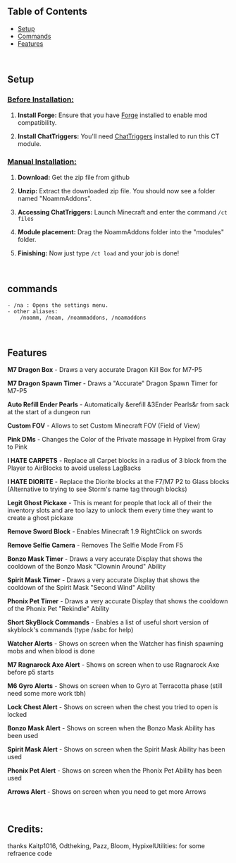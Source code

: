 
## Table of Contents

- [Setup](#Setup)
- [Commands](#Commands)
- [Features](#Features)
</br>

## Setup

### <u>Before Installation:</u>
1. **Install Forge:** Ensure that you have [Forge](https://files.minecraftforge.net/net/minecraftforge/forge/index_1.8.9.html) installed to enable mod compatibility.

2. **Install ChatTriggers:** You'll need [ChatTriggers](https://www.chattriggers.com) installed to run this CT module.

### <u>Manual Installation:</u>
1. **Download:** Get the zip file from github

2. **Unzip:** Extract the downloaded zip file. You should now see a folder named "NoammAddons".

3. **Accessing ChatTriggers:** Launch Minecraft and enter the command `/ct files`

4. **Module placement:** Drag the NoammAddons folder into the "modules" folder.

5. **Finishing:** Now just type `/ct load` and your job is done!

</br>


## commands
    - /na : Opens the settings menu.
    - other aliases:
		/noamm, /noam, /noammaddons, /noamaddons 


</br>

## Features

**M7 Dragon Box** - Draws a very accurate Dragon Kill Box for M7-P5

**M7 Dragon Spawn Timer** - Draws a "Accurate" Dragon Spawn Timer for M7-P5

**Auto Refill Ender Pearls** - Automatically &erefill &3Ender Pearls&r from sack at the start of a dungeon run

**Custom FOV** - Allows to set Custom Minecraft FOV (Field of View)

**Pink DMs** - Changes the Color of the Private massage in Hypixel from Gray to Pink

**I HATE CARPETS** - Replace all Carpet blocks in a radius of 3 block from the Player to AirBlocks to avoid useless LagBacks

**I HATE DIORITE** - Replace the Diorite blocks at the F7/M7 P2 to Glass blocks (Alternative to trying to see Storm's name tag through blocks)

**Legit Ghost Pickaxe** - This is meant for people that lock all of their the inventory slots and are too lazy to unlock them every time they want to create a ghost pickaxe

**Remove Sword Block** - Enables Minecraft 1.9 RightClick on swords

**Remove Selfie Camera** - Removes The Selfie Mode From F5

**Bonzo Mask Timer** - Draws a very accurate Display that shows the cooldown of the Bonzo Mask "Clownin Around" Ability

**Spirit Mask Timer** - Draws a very accurate Display that shows the cooldown of the Spirit Mask "Second Wind" Ability

**Phonix Pet Timer** - Draws a very accurate Display that shows the cooldown of the Phonix Pet "Rekindle" Ability

**Short SkyBlock Commands** - Enables a list of useful short version of skyblock's commands (type /ssbc for help)

**Watcher Alerts** - Shows on screen when the Watcher has finish spawning mobs and when blood is done

**M7 Ragnarock Axe Alert** - Shows on screen when to use Ragnarock Axe before p5 starts

**M6 Gyro Alerts** - Shows on screen when to Gyro at Terracotta phase (still need some more work tbh)

**Lock Chest Alert** - Shows on screen when the chest you tried to open is locked

**Bonzo Mask Alert** - Shows on screen when the Bonzo Mask Ability has been used

**Spirit Mask Alert** - Shows on screen when the Spirit Mask Ability has been used

**Phonix Pet Alert** - Shows on screen when the Phonix Pet Ability has been used

**Arrows Alert** - Shows on screen when you need to get more Arrows



ㅤ
## Credits:

thanks Kaitp1016, Odtheking, Pazz, Bloom, HypixelUtilities:
for some refraence code
